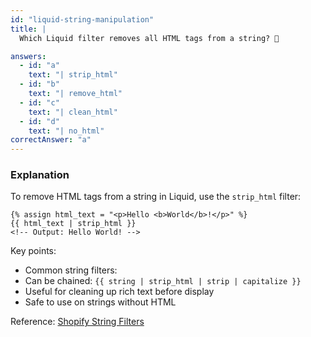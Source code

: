 ```yaml
---
id: "liquid-string-manipulation"
title: |
  Which Liquid filter removes all HTML tags from a string? 🧹

answers:
  - id: "a"
    text: "| strip_html"
  - id: "b"
    text: "| remove_html"
  - id: "c"
    text: "| clean_html"
  - id: "d"
    text: "| no_html"
correctAnswer: "a"
---
```


### Explanation

To remove HTML tags from a string in Liquid, use the `strip_html` filter:

```liquid
{% assign html_text = "<p>Hello <b>World</b>!</p>" %}
{{ html_text | strip_html }}
<!-- Output: Hello World! -->
```

Key points:
- Common string filters:
- Can be chained: `{{ string | strip_html | strip | capitalize }}`
- Useful for cleaning up rich text before display
- Safe to use on strings without HTML

Reference: [Shopify String Filters](https://shopify.dev/docs/api/liquid/filters#html-filters) 